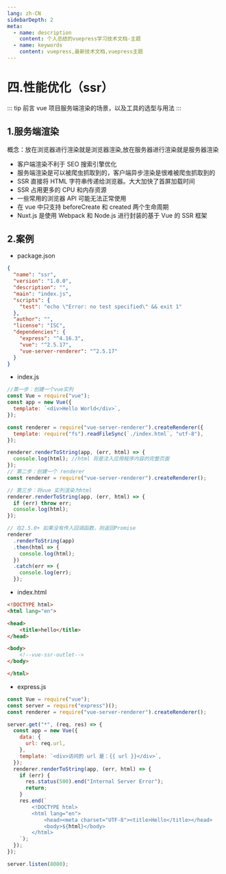 ```yaml
---
lang: zh-CN
sidebarDepth: 2
meta:
  - name: description
    content: 个人总结的vuepress学习技术文档-主题
  - name: keywords
    content: vuepress,最新技术文档,vuepress主题
---
```


# 四.性能优化（ssr）

::: tip 前言
vue 项目服务端渲染的场景，以及工具的选型与用法
:::

## 1.服务端渲染

概念：放在浏览器进行渲染就是浏览器渲染,放在服务器进行渲染就是服务器渲染

- 客户端渲染不利于 SEO 搜索引擎优化
- 服务端渲染是可以被爬虫抓取到的，客户端异步渲染是很难被爬虫抓取到的
- SSR 直接将 HTML 字符串传递给浏览器。大大加快了首屏加载时间
- SSR 占用更多的 CPU 和内存资源
- 一些常用的浏览器 API 可能无法正常使用
- 在 vue 中只支持 beforeCreate 和 created 两个生命周期
- Nuxt.js 是使用 Webpack 和 Node.js 进行封装的基于 Vue 的 SSR 框架

## 2.案例

- package.json

```json
{
  "name": "ssr",
  "version": "1.0.0",
  "description": "",
  "main": "index.js",
  "scripts": {
    "test": "echo \"Error: no test specified\" && exit 1"
  },
  "author": "",
  "license": "ISC",
  "dependencies": {
    "express": "^4.16.3",
    "vue": "^2.5.17",
    "vue-server-renderer": "^2.5.17"
  }
}
```

- index.js

```js
//第一步：创建一个vue实列
const Vue = require("vue");
const app = new Vue({
  template: `<div>Hello World</div>`,
});

const renderer = require("vue-server-renderer").createRenderer({
  template: require("fs").readFileSync(`./index.html`, "utf-8"),
});

renderer.renderToString(app, (err, html) => {
  console.log(html); //html 将是注入应用程序内容的完整页面
});
// 第二步：创建一个 renderer
const renderer = require("vue-server-renderer").createRenderer();

// 第三步：将vue 实列渲染为html
renderer.renderToString(app, (err, html) => {
  if (err) throw err;
  console.log(html);
});

// 在2.5.0+ 如果没有传入回调函数，则返回Promise
renderer
  .renderToString(app)
  .then(html => {
    console.log(html);
  })
  .catch(err => {
    console.log(err);
  });
```

- index.html

```html
<!DOCTYPE html>
<html lang="en">

<head>
    <title>hello</title>
</head>

<body>
    <!--vue-ssr-outlet-->
</body>

</html>
```

- express.js

```js
const Vue = require("vue");
const server = require("express")();
const renderer = require("vue-server-renderer").createRenderer();

server.get("*", (req, res) => {
  const app = new Vue({
    data: {
      url: req.url,
    },
    template: `<div>访问的 url 是：{{ url }}</div>`,
  });
  renderer.renderToString(app, (err, html) => {
    if (err) {
      res.status(500).end("Internal Server Error");
      return;
    }
    res.end(`
        <!DOCTYPE html>
        <html lang="en">
            <head><meta charset="UTF-8"><title>Hello</title></head>
            <body>${html}</body>
        </html>
    `);
  });
});

server.listen(8080);
```
